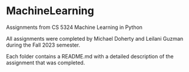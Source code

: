 # MachineLearning
Assignments from CS 5324 Machine Learning in Python

All assignments were completed by Michael Doherty and Leilani Guzman during the Fall 2023 semester.

Each folder contains a README.md with a detailed description of the assignment that was completed.
